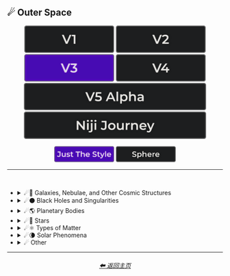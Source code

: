 <h2>☄ Outer Space</h2>

<div align="center">

[<img src="/Images/Repo_Parts/Buttons/Version_Buttons/button_version_V1_inactive.webp?raw=true" alt="MidJourney V1" height="64" />](/Pages/MJ_V1/Style_Pages/Sphere/Outer_Space.md)
[<img src="/Images/Repo_Parts/Buttons/Version_Buttons/button_version_V2_inactive.webp?raw=true" alt="MidJourney V2" height="64" />](/Pages/MJ_V2/Style_Pages/Sphere/Outer_Space.md)
[<img src="/Images/Repo_Parts/Buttons/Version_Buttons/button_version_V3_active.webp?raw=true" alt="MidJourney V3" height="64" />](/Pages/MJ_V3/Style_Pages/Just_The_Style/Outer_Space.md)
[<img src="/Images/Repo_Parts/Buttons/Version_Buttons/button_version_V4_inactive.webp?raw=true" alt="MidJourney V4" height="64" />](/Pages/MJ_V4/Style_Pages/Just_The_Style/Outer_Space.md)
<br>
[<img src="/Images/Repo_Parts/Buttons/Version_Buttons/button_version_V5_Alpha_inactive_half.webp?raw=true" alt="MidJourney V5" height="64" />](/Pages/MJ_V5/Style_Pages/Just_The_Style/Outer_Space.md)
[<img src="/Images/Repo_Parts/Buttons/Version_Buttons/button_version_niji_inactive_half.webp?raw=true" alt="Niji Journey" height="64" />](/Pages/Niji_Journey/Style_Pages/Outer_Space.md)

[<img src="/Images/Repo_Parts/Buttons/Image_Type_Buttons/button_just_the_style_active.webp?raw=true" alt="Just The Style" width="140.5" />](/Pages/MJ_V3/Style_Pages/Just_The_Style/Outer_Space.md)
[<img src="/Images/Repo_Parts/Buttons/Image_Type_Buttons/button_sphere_inactive.webp?raw=true" alt="Sphere" width="140.5" />](/Pages/MJ_V3/Style_Pages/Sphere/Outer_Space.md)

</div>

<hr>
<br>


- <details><summary>☄🌌 Galaxies, Nebulae, and Other Cosmic Structures</summary><p><div align="center">

    | Galaxy |
    | :-: |
    | <img src="/Images/MJ_V3/MidJourney_Styles/Galaxy.webp?raw=true" width="256" /> |

    <br>

    | Nebula | Supernova | Hypernova |
    | :-: | :-: | :-: |
    | <img src="/Images/MJ_V3/MidJourney_Styles/Nebula.webp?raw=true" width="256" /> | <img src="/Images/MJ_V3/MidJourney_Styles/Supernova.webp?raw=true" width="256" /> | <img src="/Images/MJ_V3/MidJourney_Styles/Wave_10/Hypernova.webp?raw=true" width="256" /> |
    
    <br>

    | Vela Pulsar | Quasar | Microquasar |
    | :-: | :-: | :-: |
    | <img src="/Images/MJ_V3/MidJourney_Styles/Vela_Pulsar.webp?raw=true" width="256" /> | <img src="/Images/MJ_V3/MidJourney_Styles/Quasar.webp?raw=true" width="256" /> | <img src="/Images/MJ_V3/MidJourney_Styles/Microquasar.webp?raw=true" width="256" /> |

    <br>
    
    | Asteroid |
    | :-: |
    | <img src="/Images/MJ_V3/MidJourney_Styles/Asteroid.webp?raw=true" width="256" /> |

  </div></p></details>


- <details><summary>☄⚫ Black Holes and Singularities</summary><p><div align="center">

    | Blackhole | Wormhole |
    | :-: | :-: |
    | <img src="/Images/MJ_V3/MidJourney_Styles/Blackhole.webp?raw=true" width="256" /> | <img src="/Images/MJ_V3/MidJourney_Styles/Wormhole.webp?raw=true" width="256" /> |

  </div></p></details>


- <details><summary>☄🌎 Planetary Bodies</summary><p><div align="center">

    | Planet | Planets | Planetary |
    | :-: | :-: | :-: |
    | <img src="/Images/MJ_V3/MidJourney_Styles/Wave_13/Planet.webp?raw=true" width="256" /> | <img src="/Images/MJ_V3/MidJourney_Styles/Wave_13/Planets.webp?raw=true" width="256" /> | <img src="/Images/MJ_V3/MidJourney_Styles/Wave_12/Planetary.webp?raw=true" width="256" /> |
    
    <br>

    | Planet Mercury |
    | :-: |
    | <img src="/Images/MJ_V3/MidJourney_Styles/Planet_Mercury.webp?raw=true" width="256" /> |
    
    <br>
    
    | Planet Venus |
    | :-: |
    | <img src="/Images/MJ_V3/MidJourney_Styles/Planet_Venus.webp?raw=true" width="256" /> |
    
    <br>
    
    | Earth | Planet Earth | Global |
    | :-: | :-: | :-: |
    | <img src="/Images/MJ_V3/MidJourney_Styles/Earth.webp?raw=true" width="256" /> | <img src="/Images/MJ_V3/MidJourney_Styles/Planet_Earth.webp?raw=true" width="256" /> | <img src="/Images/MJ_V3/MidJourney_Styles/Wave_13/Global.webp?raw=true" width="256" /> |

    <br>

    | Mars | Planet Mars |
    | :-: | :-: |
    | <img src="/Images/MJ_V3/MidJourney_Styles/Mars.webp?raw=true" width="256" /> | <img src="/Images/MJ_V3/MidJourney_Styles/Planet_Mars.webp?raw=true" width="256" /> |
    
    <br>
    
    | Jupiter | Planet Jupiter |
    | :-: | :-: |
    | <img src="/Images/MJ_V3/MidJourney_Styles/Jupiter.webp?raw=true" width="256" /> | <img src="/Images/MJ_V3/MidJourney_Styles/Planet_Jupiter.webp?raw=true" width="256" /> |
    
    <br>
    
    | Saturn | Planet Saturn |
    | :-: | :-: |
    | <img src="/Images/MJ_V3/MidJourney_Styles/Saturn.webp?raw=true" width="256" /> | <img src="/Images/MJ_V3/MidJourney_Styles/Planet_Saturn.webp?raw=true" width="256" /> |

    <br>
    
    | Uranus | Planet Uranus |
    | :-: | :-: |
    | <img src="/Images/MJ_V3/MidJourney_Styles/Uranus.webp?raw=true" width="256" /> | <img src="/Images/MJ_V3/MidJourney_Styles/Planet_Uranus.webp?raw=true" width="256" /> |
    
    <br>
    
    | Neptune | Planet Neptune |
    | :-: | :-: |
    | <img src="/Images/MJ_V3/MidJourney_Styles/Neptune.webp?raw=true" width="256" /> | <img src="/Images/MJ_V3/MidJourney_Styles/Planet_Neptune.webp?raw=true" width="256" /> |
    
    <br>
    
    | Pluto | Planet Pluto |
    | :-: | :-: |
    | <img src="/Images/MJ_V3/MidJourney_Styles/Pluto.webp?raw=true" width="256" /> | <img src="/Images/MJ_V3/MidJourney_Styles/Planet_Pluto.webp?raw=true" width="256" /> |
    
  </div></p></details>


- <details><summary>☄🌟 Stars</summary><p><div align="center">

    | Sun |
    | :-: |
    | <img src="/Images/MJ_V3/MidJourney_Styles/Sun.webp?raw=true" width="256" /> |
    
    <br>

    | Starry | Stellar Corona |
    | :-: | :-: |
    | <img src="/Images/MJ_V3/MidJourney_Styles/Starry.webp?raw=true" width="256" /> | <img src="/Images/MJ_V3/MidJourney_Styles/Wave_10/Stellar_Corona.webp?raw=true" width="256" /> |

    <br>

    | Neutron Star | Magnetar |
    | :-: | :-: |
    | <img src="/Images/MJ_V3/MidJourney_Styles/Neutron_Star.webp?raw=true" width="256" /> | <img src="/Images/MJ_V3/MidJourney_Styles/Magnetar.webp?raw=true" width="256" /> |
    
    <br>
    
    | Constellation |
    | :-: |
    | <img src="/Images/MJ_V3/MidJourney_Styles/Wave_14/Constellation.webp?raw=true" width="256" /> |

  </div></p></details>


- <details><summary>☄⚛ Types of Matter</summary><p><div align="center">

    | Antimatter | Dark Matter |
    | :-: | :-: |
    | <img src="/Images/MJ_V3/MidJourney_Styles/Wave_10/Antimatter.webp?raw=true" width="256" /> | <img src="/Images/MJ_V3/MidJourney_Styles/Wave_11/Dark_Matter.webp?raw=true" width="256" /> |

  </div></p></details>


- <details><summary>☄🌘 Solar Phenomena</summary><p><div align="center">

    | Solar Eclipse | Eclipse |
    | :-: | :-: |
    | <img src="/Images/MJ_V3/MidJourney_Styles/Wave_10/Solar_Eclipse.webp?raw=true" width="256" /> | <img src="/Images/MJ_V3/MidJourney_Styles/Wave_10/Eclipse.webp?raw=true" width="256" /> |

  </div></p></details>


- <details><summary>☄ Other</summary><p><div align="center">

    | Spacecore | Cosmic | Celestial |
    | :-: | :-: | :-: |
    | <img src="/Images/MJ_V3/MidJourney_Styles/Spacecore.webp?raw=true" width="256" /> | <img src="/Images/MJ_V3/MidJourney_Styles/Cosmic.webp?raw=true" width="256" /> | <img src="/Images/MJ_V3/MidJourney_Styles/Celestial.webp?raw=true" width="256" /> |
    
    <br>

    | Stellar | Interstellar | Interstellar Space |
    | :-: | :-: | :-: |
    | <img src="/Images/MJ_V3/MidJourney_Styles/Stellar.webp?raw=true" width="256" /> | <img src="/Images/MJ_V3/MidJourney_Styles/Interstellar.webp?raw=true" width="256" /> | <img src="/Images/MJ_V3/MidJourney_Styles/Interstellar_Space.webp?raw=true" width="256" /> |

    <br>

    | Galactic | Lunar |
    | :-: | :-: |
    | <img src="/Images/MJ_V3/MidJourney_Styles/Wave_11/Galactic.webp?raw=true" width="256" /> | <img src="/Images/MJ_V3/MidJourney_Styles/Wave_12/Lunar.webp?raw=true" width="256" /> |

    <br>

    | Outer Space | Universe |
    | :-: | :-: |
    | <img src="/Images/MJ_V3/MidJourney_Styles/Outer_Space.webp?raw=true" width="256" /> | <img src="/Images/MJ_V3/MidJourney_Styles/Universe.webp?raw=true" width="256" /> |

    <br>

    | Orbital | NASA |
    | :-: | :-: |
    | <img src="/Images/MJ_V3/MidJourney_Styles/Wave_11/Orbital.webp?raw=true" width="256" /> | <img src="/Images/MJ_V3/MidJourney_Styles/Wave_11/NASA.webp?raw=true" width="256" /> |

    <br>

    | Crab Pulsar |
    | :-: |
    | <img src="/Images/MJ_V3/MidJourney_Styles/Crab_Pulsar.webp?raw=true" width="256" /> |

  </div></p></details>

<hr>
<div align="center">
    <h6><a href="/README.md">⬅ 返回主页</a></h6>
</div>